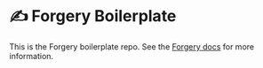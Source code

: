 # ✍️ Forgery Boilerplate

This is the Forgery boilerplate repo. See the [Forgery docs](https://tudmotu.github.io/forgery-rs) for more information.
